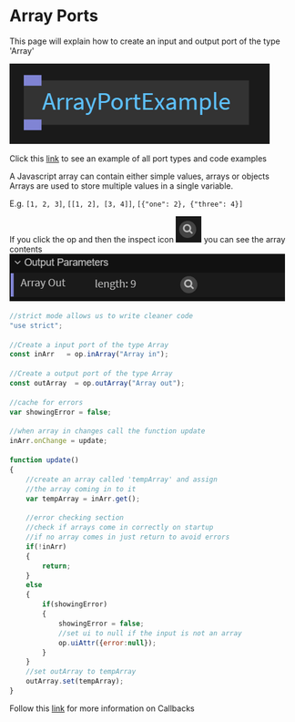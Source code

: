 # Array Ports

This page will explain how to create an input and output port of the type 'Array'<br>

![Button](../img/creating_ports_array_port_color.png) <br>


Click this [link](https://cables.gl/ui/#/project/5b9f692e671e52e512ab3af3) to see an example of all port types and code examples

A Javascript array can contain either simple values, arrays or objects<br>
Arrays are used to store multiple values in a single variable.

E.g. `[1, 2, 3]`, `[[1, 2], [3, 4]]`, `[{"one": 2}, {"three": 4}]`

If you click the op and then the inspect icon ![Button](../img/creating_ports_array_inspect_icon_zoomed.png) you can see the array contents
<br>
![Button](../img/creating_ports_array_inspect_icon.png)

```javascript
//strict mode allows us to write cleaner code
"use strict";

//Create a input port of the type Array
const inArr   = op.inArray("Array in");

//Create a output port of the type Array
const outArray  = op.outArray("Array out");

//cache for errors
var showingError = false;

//when array in changes call the function update
inArr.onChange = update;

function update()
{
    //create an array called 'tempArray' and assign
    //the array coming in to it
    var tempArray = inArr.get();

    //error checking section
    //check if arrays come in correctly on startup
    //if no array comes in just return to avoid errors
    if(!inArr)
    {
        return;
    }
    else
    {
        if(showingError)
        {
            showingError = false;
            //set ui to null if the input is not an array
            op.uiAttr({error:null});
        }
    }
    //set outArray to tempArray
    outArray.set(tempArray);
}
```

Follow this [link](../../dev_callbacks/dev_callbacks) for more information on Callbacks
